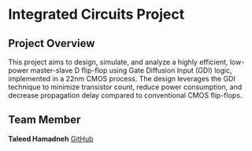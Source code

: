 # Integrated Circuits Project

## Project Overview

This project aims to design, simulate, and analyze a highly efficient, low-power master-slave D flip-flop using Gate Diffusion Input (GDI) logic,
implemented in a 22nm CMOS process. The design leverages the GDI technique to minimize transistor count,
reduce power consumption, and decrease propagation delay compared to conventional CMOS flip-flops.

## Team Member

**Taleed Hamadneh** [GitHub](https://github.com/taleed606)
